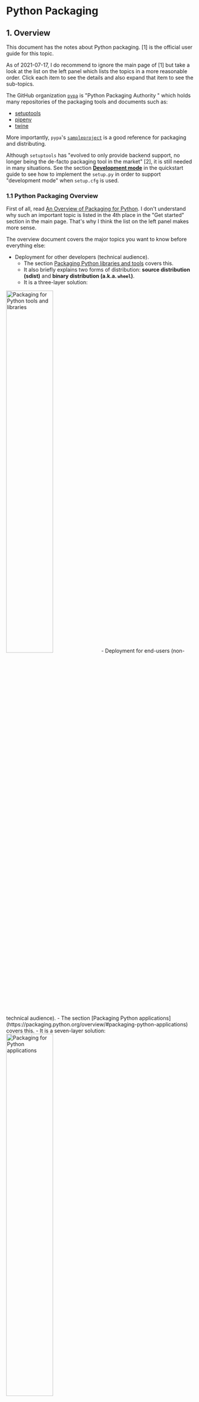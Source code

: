 # Python Packaging

## 1. Overview

This document has the notes about Python packaging. [1] is the official user guide for this topic.

As of 2021-07-17, I do recommend to ignore the main page of [1] but take a look at the list on the left panel which lists the topics in a more reasonable order. Click each item to see the details and also expand that item to see the sub-topics.

The GitHub organization [`pypa`](https://github.com/pypa) is "Python Packaging Authority " which holds many repositories of the packaging tools and documents such as:

- [setuptools](https://github.com/pypa/setuptools)
- [pipenv](https://github.com/pypa/pipenv)
- [twine](https://github.com/pypa/twine)

More importantly, `pypa`'s [`sampleproject`](https://github.com/pypa/sampleproject) is a good reference for packaging and distributing.

Although `setuptools` has "evolved to only provide backend support, no longer being the de-facto packaging tool in the market" [2], it is still needed in many situations. See the section [**Development mode**](https://setuptools.readthedocs.io/en/latest/userguide/quickstart.html#development-mode) in the quickstart guide to see how to implement the `setup.py` in order to support "development mode" when `setup.cfg` is used.

### 1.1 Python Packaging Overview

First of all, read [An Overview of Packaging for Python](https://packaging.python.org/overview/). I don't understand why such an important topic is listed in the 4th place in the "Get started" section in the main page. That's why I think the list on the left panel makes more sense.

The overview document covers the major topics you want to know before everything else:

- Deployment for other developers (technical audience).
  - The section [Packaging Python libraries and tools](https://packaging.python.org/overview/#packaging-python-libraries-and-tools) covers this.
  - It also briefly explains two forms of distribution: **source distribution (sdist)** and **binary distribution (a.k.a. `wheel`)**.
  - It is a three-layer solution:
<img alt="Packaging for Python tools and libraries" src="https://packaging.python.org/_images/py_pkg_tools_and_libs.png" width=50% height=50% />
- Deployment for end-users (non-technical audience).
  - The section [Packaging Python applications](https://packaging.python.org/overview/#packaging-python-applications) covers this.
  - It is a seven-layer solution:
<img alt="Packaging for Python applications" src="https://packaging.python.org/_images/py_pkg_applications.png" width=50% height=50% />

### 1.2 Tutorials

The [Tutorials](https://packaging.python.org/tutorials/) page lists four step-by-step tutorials:

- Installing Packages
- Managing Application Dependencies
- [Packaging Python Projects](https://packaging.python.org/tutorials/packaging-projects/): This tutorial walks you through the most recent best practices of packaging a Python package. Do not rely on copying the packaging materials from an existing project because they may not use the current best practices (unless you need to consider backward compatibility).
- Creating Documentation

### 1.3 Guides

Excerpted from the page for the purpose of "Guides":

> Guides are focused on accomplishing a specific task and assume that you are already familiar with the basics of Python packaging. If you’re looking for an introduction to packaging, see _Tutorials_.

This section provides many valuable and helpful guides for specific tasks, such as:

- Including files in source distributions with `MANIFEST.in`
- Single-sourcing the package version
- Packaging namespace packages
- etc.

## 2. Wheels

See [`Wheels.md`](./Wheels.md).

## 3. tox

`tox` aims to "automate and standardize testing in Python. It is part of a larger vision of easing the packaging, testing and release process of Python software". [4]

## 4. Python Package Index

There are several options to host your own Python package server:

- [5] mentions two options:
  - [`devpi`](https://devpi.net/docs/devpi/devpi/latest/%2Bd/index.html) (which looks intimidating on the first glance but it's actually easy to use)
  - "Manual" repository
- [`Nexus` for PyPI repository](https://help.sonatype.com/repomanager3/formats/pypi-repositories).
- [`pypiserver`](https://pypi.org/project/pypiserver/) looks really neat!

## 5. `requirements.txt`

The process to determine `requirements.txt` is as follows:

1. Examine every `import` statement in the app.
2. Figure out what Python distribution(s), if any, are required to make that `import` statement work. (Some `import` statements refer to built-in modules of Python and so we don't need to add a distribution to requirements.txt to make them work.)
3. To make the `control` file, go find the "egg info" in `/usr/lib/python3/dist-packages` that corresponds to each distribution. Do `dpkg-query -S /path/to/egg/info`. This tells you the Debian package name that matches that distribution.
4. Test the build in the official build system to find special cases like "`gridfs` is not installed by default with `pymongo` .deb package" which we have no way of knowing a priori.

Note that if a package is only required for the build (e.g., only required for `setup.py`) and not actually to install/run the program, then it should be listed in the control file but not in `requirements.txt`.

## 6. References

- [1] [Python Packaging User Guide](https://packaging.python.org/)
- [2] [`setuptools` Quickstart](https://setuptools.readthedocs.io/en/latest/userguide/quickstart.html)
- [3] [Python Packaging Glossary](https://packaging.python.org/glossary/)
- [4] [tox](https://tox.readthedocs.io/en/latest/)
- [5] [Hosting your own simple repository](https://packaging.python.org/guides/hosting-your-own-index/)

